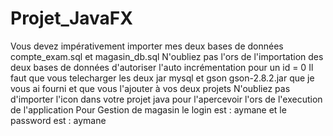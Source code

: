 # Projet_JavaFX
Vous devez impérativement importer mes deux bases de données compte_exam.sql et magasin_db.sql
N'oubliez pas l'ors de l'importation des deux bases de données d'autoriser l'auto incrémentation pour un id = 0
Il faut que vous telecharger les deux jar mysql et gson gson-2.8.2.jar que je vous ai fourni et que vous l'ajouter à vos deux projets
N'oubliez pas d'importer l'icon dans votre projet java pour l'apercevoir l'ors de l'execution de l'application
Pour Gestion de magasin le login est : aymane et le password est : aymane
